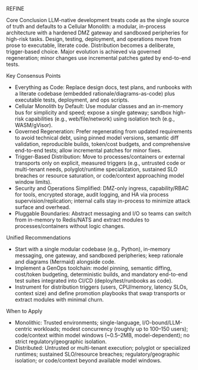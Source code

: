 REFINE

Core Conclusion
LLM-native development treats code as the single source of truth and defaults to a Cellular Monolith: a modular, in-process architecture with a hardened DMZ gateway and sandboxed peripheries for high-risk tasks. Design, testing, deployment, and operations move from prose to executable, literate code. Distribution becomes a deliberate, trigger-based choice. Major evolution is achieved via governed regeneration; minor changes use incremental patches gated by end-to-end tests.

Key Consensus Points
- Everything as Code: Replace design docs, test plans, and runbooks with a literate codebase (embedded rationale/diagrams-as-code) plus executable tests, deployment, and ops scripts.
- Cellular Monolith by Default: Use modular classes and an in-memory bus for simplicity and speed; expose a single gateway; sandbox high-risk capabilities (e.g., web/file/network) using isolation tech (e.g., WASM/gVisor).
- Governed Regeneration: Prefer regenerating from updated requirements to avoid technical debt, using pinned model versions, semantic diff validation, reproducible builds, token/cost budgets, and comprehensive end-to-end tests; allow incremental patches for minor fixes.
- Trigger-Based Distribution: Move to processes/containers or external transports only on explicit, measured triggers (e.g., untrusted code or multi-tenant needs, polyglot/runtime specialization, sustained SLO breaches or resource saturation, or code/context approaching model window limits).
- Security and Operations Simplified: DMZ-only ingress, capability/RBAC for tools, encrypted storage, audit logging, and HA via process supervision/replication; internal calls stay in-process to minimize attack surface and overhead.
- Pluggable Boundaries: Abstract messaging and I/O so teams can switch from in-memory to Redis/NATS and extract modules to processes/containers without logic changes.

Unified Recommendations
- Start with a single modular codebase (e.g., Python), in-memory messaging, one gateway, and sandboxed peripheries; keep rationale and diagrams (Mermaid) alongside code.
- Implement a GenOps toolchain: model pinning, semantic diffing, cost/token budgeting, deterministic builds, and mandatory end-to-end test suites integrated into CI/CD (deploy/test/runbooks as code).
- Instrument for distribution triggers (users, CPU/memory, latency SLOs, context size) and define promotion playbooks that swap transports or extract modules with minimal churn.

When to Apply
- Monolithic: Trusted environments; single-language, I/O-bound/LLM-centric workloads; modest concurrency (roughly up to 100–150 users); code/context within model windows (~0.5–2MB, model-dependent); no strict regulatory/geographic isolation.
- Distributed: Untrusted or multi-tenant execution; polyglot or specialized runtimes; sustained SLO/resource breaches; regulatory/geographic isolation; or code/context beyond available model windows.